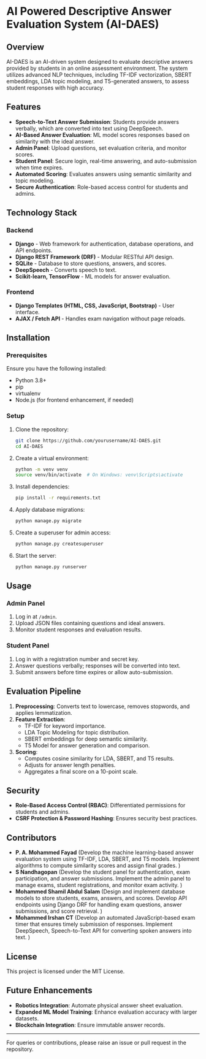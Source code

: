 # AI Powered Descriptive Answer Evaluation System (AI-DAES)

## Overview
AI-DAES is an AI-driven system designed to evaluate descriptive answers provided by students in an online assessment environment. The system utilizes advanced NLP techniques, including TF-IDF vectorization, SBERT embeddings, LDA topic modeling, and T5-generated answers, to assess student responses with high accuracy.

## Features
- **Speech-to-Text Answer Submission**: Students provide answers verbally, which are converted into text using DeepSpeech.
- **AI-Based Answer Evaluation**: ML model scores responses based on similarity with the ideal answer.
- **Admin Panel**: Upload questions, set evaluation criteria, and monitor scores.
- **Student Panel**: Secure login, real-time answering, and auto-submission when time expires.
- **Automated Scoring**: Evaluates answers using semantic similarity and topic modeling.
- **Secure Authentication**: Role-based access control for students and admins.

## Technology Stack
### Backend
- **Django** - Web framework for authentication, database operations, and API endpoints.
- **Django REST Framework (DRF)** - Modular RESTful API design.
- **SQLite** - Database to store questions, answers, and scores.
- **DeepSpeech** - Converts speech to text.
- **Scikit-learn, TensorFlow** - ML models for answer evaluation.

### Frontend
- **Django Templates (HTML, CSS, JavaScript, Bootstrap)** - User interface.
- **AJAX / Fetch API** - Handles exam navigation without page reloads.

## Installation
### Prerequisites
Ensure you have the following installed:
- Python 3.8+
- pip
- virtualenv
- Node.js (for frontend enhancement, if needed)

### Setup
1. Clone the repository:
   ```bash
   git clone https://github.com/yourusername/AI-DAES.git
   cd AI-DAES
   ```
2. Create a virtual environment:
   ```bash
   python -m venv venv
   source venv/bin/activate  # On Windows: venv\Scripts\activate
   ```
3. Install dependencies:
   ```bash
   pip install -r requirements.txt
   ```
4. Apply database migrations:
   ```bash
   python manage.py migrate
   ```
5. Create a superuser for admin access:
   ```bash
   python manage.py createsuperuser
   ```
6. Start the server:
   ```bash
   python manage.py runserver
   ```

## Usage
### Admin Panel
1. Log in at `/admin`.
2. Upload JSON files containing questions and ideal answers.
3. Monitor student responses and evaluation results.

### Student Panel
1. Log in with a registration number and secret key.
2. Answer questions verbally; responses will be converted into text.
3. Submit answers before time expires or allow auto-submission.

## Evaluation Pipeline
1. **Preprocessing**: Converts text to lowercase, removes stopwords, and applies lemmatization.
2. **Feature Extraction**:
   - TF-IDF for keyword importance.
   - LDA Topic Modeling for topic distribution.
   - SBERT embeddings for deep semantic similarity.
   - T5 Model for answer generation and comparison.
3. **Scoring**:
   - Computes cosine similarity for LDA, SBERT, and T5 results.
   - Adjusts for answer length penalties.
   - Aggregates a final score on a 10-point scale.

## Security
- **Role-Based Access Control (RBAC)**: Differentiated permissions for students and admins.
- **CSRF Protection & Password Hashing**: Ensures security best practices.

## Contributors
- **P. A. Mohammed Fayad** (Develop the machine learning-based answer evaluation system using TF-IDF, LDA, SBERT, and T5 models.
Implement algorithms to compute similarity scores and assign final grades.
)
- **S Nandhagopan** (Develop the student panel for authentication, exam participation, and answer submissions.
Implement the admin panel to manage exams, student registrations, and monitor exam activity.
)
- **Mohammed Shamil Abdul Salam** (Design and implement database models to store students, exams, answers, and scores.
Develop API endpoints using Django DRF for handling exam questions, answer submissions, and score retrieval.
)
- **Mohammed Irshan CT** (Develop an automated JavaScript-based exam timer that ensures timely submission of responses.
Implement DeepSpeech, Speech-to-Text API for converting spoken answers into text.
)

## License
This project is licensed under the MIT License.

## Future Enhancements
- **Robotics Integration**: Automate physical answer sheet evaluation.
- **Expanded ML Model Training**: Enhance evaluation accuracy with larger datasets.
- **Blockchain Integration**: Ensure immutable answer records.

---

For queries or contributions, please raise an issue or pull request in the repository.

